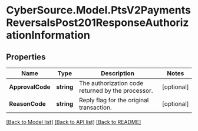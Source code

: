 # CyberSource.Model.PtsV2PaymentsReversalsPost201ResponseAuthorizationInformation
## Properties

Name | Type | Description | Notes
------------ | ------------- | ------------- | -------------
**ApprovalCode** | **string** | The authorization code returned by the processor. | [optional] 
**ReasonCode** | **string** | Reply flag for the original transaction. | [optional] 

[[Back to Model list]](../README.md#documentation-for-models) [[Back to API list]](../README.md#documentation-for-api-endpoints) [[Back to README]](../README.md)

